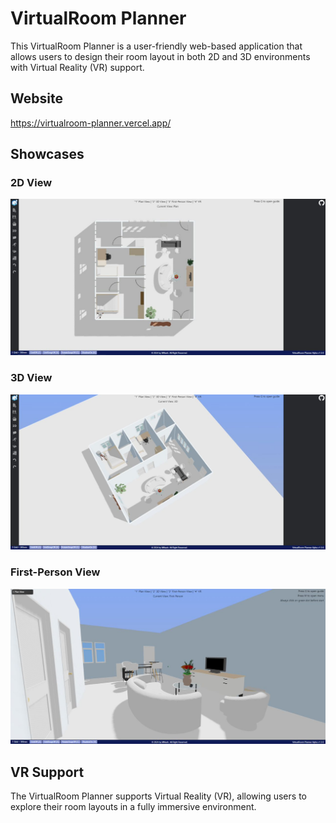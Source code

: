 # VirtualRoom Planner

This VirtualRoom Planner is a user-friendly web-based application that allows users to design their room layout in both 2D and 3D environments with Virtual Reality (VR) support.

## Website

https://virtualroom-planner.vercel.app/

## Showcases

### 2D View

![2D View](./2D%20Example.jpg)

### 3D View

![3D View](./3D%20Example.jpg)

### First-Person View

![First-Person View](./First-Person%20Example.jpg)

## VR Support

The VirtualRoom Planner supports Virtual Reality (VR), allowing users to explore their room layouts in a fully immersive environment.
